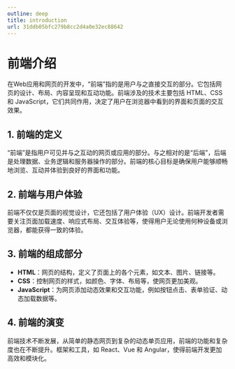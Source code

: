 ```yaml
---
outline: deep
title: introduction
url: 31ddb05bfc279b8cc2d4a0e32ec88642
---
```


# 前端介绍

在Web应用和网页的开发中，“前端”指的是用户与之直接交互的部分。它包括网页的设计、布局、内容呈现和互动功能。前端涉及的技术主要包括 HTML、CSS 和 JavaScript，它们共同作用，决定了用户在浏览器中看到的界面和页面的交互效果。

## 1. 前端的定义

“前端”是指用户可见并与之互动的网页或应用的部分。与之相对的是“后端”，后端是处理数据、业务逻辑和服务器操作的部分。前端的核心目标是确保用户能够顺畅地浏览、互动并体验到良好的界面和功能。

## 2. 前端与用户体验

前端不仅仅是页面的视觉设计，它还包括了用户体验（UX）设计。前端开发者需要关注页面加载速度、响应式布局、交互体验等，使得用户无论使用何种设备或浏览器，都能获得一致的体验。

## 3. 前端的组成部分

- **HTML**：网页的结构，定义了页面上的各个元素，如文本、图片、链接等。
- **CSS**：控制网页的样式，如颜色、字体、布局等，使网页更加美观。
- **JavaScript**：为网页添加动态效果和交互功能，例如按钮点击、表单验证、动态加载数据等。

## 4. 前端的演变

前端技术不断发展，从简单的静态网页到复杂的动态单页应用，前端的功能和复杂度也在不断提升。框架和工具，如 React、Vue 和 Angular，使得前端开发更加高效和模块化。